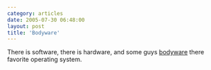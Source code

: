 ```yaml
---
category: articles
date: 2005-07-30 06:48:00
layout: post
title: 'Bodyware'
---
```


<p>There is software, there is hardware, and some guys <a href="http://www.theapplecollection.com/Collection/objects/tattoo.shtml">bodyware</a> there favorite operating system.</p>
